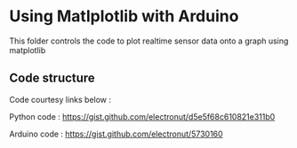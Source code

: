 Using Matlplotlib with Arduino
===============================

This folder controls the code to plot realtime sensor data onto a graph using matplotlib


Code structure
--------------

Code courtesy links below :

Python code : https://gist.github.com/electronut/d5e5f68c610821e311b0

Arduino code : https://gist.github.com/electronut/5730160